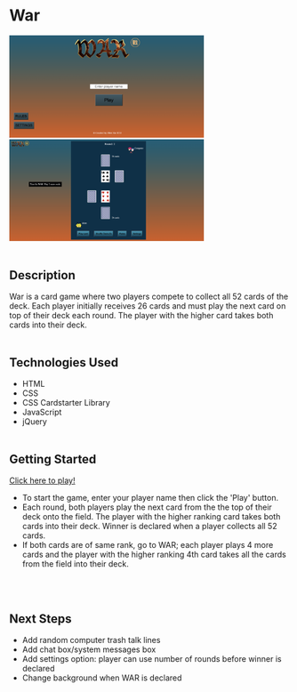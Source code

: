 
# War

<img src="images/gameImage1.png" width=350px overflow="hidden"> <img src="images/gameImage2.png" width=350px overflow="hidden">
<br><br>

## Description

War is a card game where two players compete to collect all 52 cards of the deck. Each player initially receives 26 cards and must play the next card on top of their deck each round. The player with the higher card takes both cards into their deck. 
<br><br>

## Technologies Used

- HTML
- CSS
- CSS Cardstarter Library
- JavaScript
- jQuery
<br><br>

## Getting Started

<a href="https://allenaxie.github.io/War/" target="_blank" rel="noreferrer noopener">Click here to play!</a>

- To start the game, enter your player name then click the 'Play' button.
- Each round, both players play the next card from the the top of their deck onto the field. The player with the higher ranking card takes both cards into their deck. Winner is declared when a player collects all 52 cards. 
- If both cards are of same rank, go to WAR; each player plays 4 more cards and the player with the higher ranking 4th card takes all the cards from the field into their deck. 


<br><br>

## Next Steps

- Add random computer trash talk lines
- Add chat box/system messages box
- Add settings option: player can use number of rounds before winner is declared
- Change background when WAR is declared

